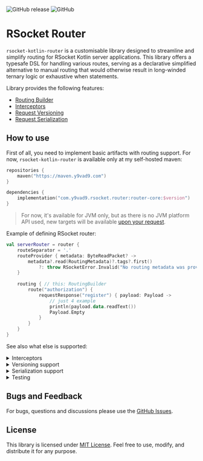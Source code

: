 ![GitHub release](https://img.shields.io/github/v/release/y9vad9/rsocket-kotlin-router) ![GitHub](https://img.shields.io/github/license/y9vad9/rsocket-kotlin-router)
# RSocket Router

`rsocket-kotlin-router` is a customisable library designed to streamline and simplify routing
for RSocket Kotlin server applications. This library offers a typesafe DSL for handling various
routes, serving as a declarative simplified alternative to manual routing that would
otherwise result in long-winded ternary logic or exhaustive when statements.

Library provides the following features:
- [Routing Builder](#Interceptors)
- [Interceptors](#Interceptors)
- [Request Versioning](router-versioning)
- [Request Serialization](router-serialization)

## How to use
First of all, you need to implement basic artifacts with routing support. For now, `rsocket-kotlin-router`
is available only at my self-hosted maven:
```kotlin
repositories {
    maven("https://maven.y9vad9.com")
}

dependencies {
    implementation("com.y9vad9.rsocket.router:router-core:$version")
}
```
> For now, it's available for JVM only, but as there is no JVM platform API used,
> new targets will be available [upon your request](https://github.com/y9vad9/rsocket-kotlin-router/issues/new).

Example of defining RSocket router:
```kotlin
val serverRouter = router {
    routeSeparator = '.'
    routeProvider { metadata: ByteReadPacket? -> 
        metadata?.read(RoutingMetadata)?.tags?.first() 
            ?: throw RSocketError.Invalid("No routing metadata was provided")
    }
        
    routing { // this: RoutingBuilder
        route("authorization") {
            requestResponse("register") { payload: Payload ->
                // just 4 example
                println(payload.data.readText())
                Payload.Empty
            }
        }
    }
}
```

See also what else is supported:

<details id="Interceptors">
  <summary>Interceptors</summary>
<i>Interceptors are experimental feature: API can be changed in the future.</i>

<b id="Preprocessors">Preprocessors</b>

Preprocessors are utilities that run before routing feature applies. For cases, when you need to transform input into something or propagate
values using coroutines – you can extend [`Preprocessor.Modifier`](https://github.com/y9vad9/rsocket-kotlin-router/blob/2a794e9a8c5d2ac53cb87ea58cfbe4a2ecfa217d/router-core/src/commonMain/kotlin/com.y9vad9.rsocket.router/interceptors/Interceptor.kt#L39) or [`Preprocessor.CoroutineContext`](https://github.com/y9vad9/rsocket-kotlin-router/blob/master/router-core/src/commonMain/kotlin/com.y9vad9.rsocket.router/interceptors/Interceptor.kt#L31). Here's an example:
```kotlin
class MyCoroutineContextElement(val value: String): CoroutineContext.Element {...}

@OptIn(ExperimentalInterceptorsApi::class)
class MyCoroutineContextPreprocessor : Preprocessor.CoroutineContext {
    override fun intercept(coroutineContext: CoroutineContext, input: Payload): CoroutineContext {
        return coroutineContext + MyCoroutineContextElement(value = "smth")
    }
}
```

<b id="RouteInterceptors">Route Interceptors</b>

In addition to the `Preprocessors`, `rsocket-kotlin-router` also provides API to intercept specific routes:
```kotlin
@OptIn(ExperimentalInterceptorsApi::class)
class MyRouteInterceptor : RouteInterceptor.Modifier {
    override fun intercept(route: String, input: Payload): Payload {
        return Payload.Empty // just for example
    }
}
```

<b>Installation</b>
```kotlin
val serverRouter = router {
    preprocessors {
        forCoroutineContext(MyCoroutineContextPreprocessor())
    }
    
    sharedInterceptors {
        forModification(MyRouteInterceptor())
    }
}
```
</details>

<details>
  <summary>Versioning support</summary>

To use request versioning in your project, use the following artifact:

```kotlin
dependencies {
    // ...
    implementation("com.y9vad9.rsocket.router:router-versioning-core:$version")
}
```
For details, please refer to the [versioning guide](router-versioning/README.md).
</details>

<details>
  <summary>Serialization support</summary>

To make type-safe requests with serialization/deserialization mechanisms, implement the following:

```kotlin
dependencies {
    implementation("com.y9vad9.rsocket.router:router-serialization-core:$version")
    // for JSON support
    implementation("com.y9vad9.rsocket.router:router-serialization-json:$version")
}
```
For details, please refer to the [serialization guide](router-serialization/README.md).
</details>

<details>
  <summary>Testing</summary>

`rsocket-kotlin-router` provides ability to test your routes with `router-test` artifact:

```kotlin
dependencies {
    implementation("com.y9vad9.rsocket.router:router-test:$version")
}
```

```kotlin
@Test
fun testRoutes() {
    runBlocking {
        val route1 = router.routeAtOrAssert("test")
        val route2 = router.routeAtOrAssert("test.subroute")

        route1.assertHasInterceptor<MyInterceptor>()
        route2.assertHasInterceptor<MyInterceptor>()

        route2.fireAndForgetOrAssert(buildPayload {
            data("test")
        })
    }
}
```

You can refer to the [example](router-core/test/src/jvmTest/kotlin/com/y9vad9/rsocket/router/test/RouterTest.kt) for more details.
</details>

## Bugs and Feedback
For bugs, questions and discussions please use the [GitHub Issues](https://github.com/y9vad9/rsocket-kotlin-router/issues).

## License
This library is licensed under [MIT License](LICENSE). Feel free to use, modify, and distribute it for any purpose.